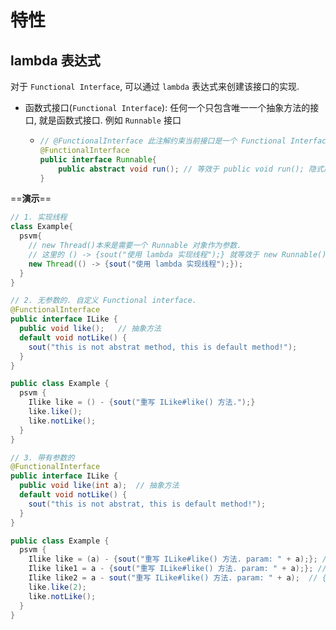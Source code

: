 # 特性

## lambda 表达式

对于 `Functional Interface`, 可以通过 `lambda` 表达式来创建该接口的实现.

- 函数式接口(`Functional Interface`): 任何一个只包含唯一一个抽象方法的接口, 就是函数式接口. 例如 `Runnable` 接口

  - ```java
    // @FunctionalInterface 此注解约束当前接口是一个 Functional Interface.
    @FunctionalInterface
    public interface Runnable{
     	public abstract void run(); // 等效于 public void run(); 隐式声明为抽象的
    }
    ```

    

==**演示**==

```java
// 1. 实现线程
class Example{
  psvm{
    // new Thread()本来是需要一个 Runnable 对象作为参数.
    // 这里的 () -> {sout("使用 lambda 实现线程");} 就等效于 new Runnable(), 并实现里边唯一的一个 run 方法.
    new Thread(() -> {sout("使用 lambda 实现线程");});
  }
}

// 2. 无参数的. 自定义 Functional interface.
@FunctionalInterface
public interface ILike {
  public void like();	// 抽象方法
  default void notLike() {
    sout("this is not abstrat method, this is default method!");
  }
}

public class Example {
  psvm {
    Ilike like = () - {sout("重写 ILike#like() 方法.");}
    like.like();
    like.notLike();
  }
}

// 3. 带有参数的
@FunctionalInterface
public interface ILike {
  public void like(int a);	// 抽象方法
  default void notLike() {
    sout("this is not abstrat, this is default method!");
  }
}

public class Example {
  psvm {
    Ilike like = (a) - {sout("重写 ILike#like() 方法. param: " + a);}; // 参数类型可以省略
    Ilike like1 = a - {sout("重写 ILike#like() 方法. param: " + a);}; // 只有一个参数, 可以省略 ()
    Ilike like2 = a - sout("重写 ILike#like() 方法. param: " + a);	// {}内只有一行, 可以省略{}
    like.like(2);
    like.notLike();
  }
}
```


